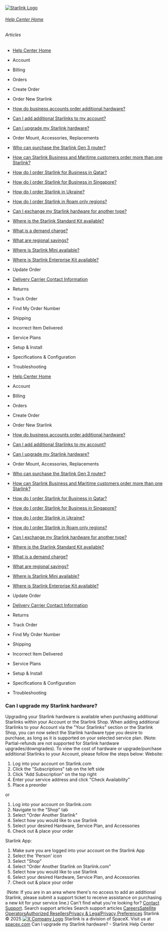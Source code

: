 [![Starlink Logo](https://www.starlink.com/_next/image?url=%2Fassets%2Fimages%2Flogo%2Flogo_white.png&w=3840&q=75)](https://www.starlink.com/support/article/<https:/www.starlink.com/>)
###### [Help Center Home](https://www.starlink.com/support/article/</support>)
###### Articles
  * [Help Center Home](https://www.starlink.com/support/article/</support>)
  * Account
  * Billing
  * Orders
  * Create Order
  * Order New Starlink
  * [How do business accounts order additional hardware?](https://www.starlink.com/support/article/</support/article/0cb35dab-a10c-00e7-ba0d-968c1e849f87>)
  * [Can I add additional Starlinks to my account?](https://www.starlink.com/support/article/</support/article/90bab5a0-7269-f17e-d9d2-81d70843141e>)
  * [Can I upgrade my Starlink hardware?](https://www.starlink.com/support/article/</support/article/16e2820e-fab0-22cc-f153-544911074544>)
  * Order Mount, Accessories, Replacements
  * [Who can purchase the Starlink Gen 3 router?](https://www.starlink.com/support/article/</support/article/2b4989e1-df94-502c-8c75-1d3307653dd1>)
  * [How can Starlink Business and Maritime customers order more than one Starlink?](https://www.starlink.com/support/article/</support/article/3cbc9a21-6bf1-0d8b-6b1c-d434ff51099c>)
  * [How do I order Starlink for Business in Qatar?](https://www.starlink.com/support/article/</support/article/d2921316-bdce-bd6f-2066-3657443a56e2>)
  * [How do I order Starlink for Business in Singapore?](https://www.starlink.com/support/article/</support/article/a3fa6859-b40b-a48b-d811-6c5df8ef31d8>)
  * [How do I order Starlink in Ukraine?](https://www.starlink.com/support/article/</support/article/a196a247-04cd-5437-dfaa-1782d19334ce>)
  * [How do I order Starlink in Roam only regions?](https://www.starlink.com/support/article/</support/article/7f8c3294-ae1b-0d12-88bb-956dafa78c92>)
  * [Can I exchange my Starlink hardware for another type?](https://www.starlink.com/support/article/</support/article/b1e8a524-52da-3521-4b3f-6f719c83f043>)
  * [Where is the Starlink Standard Kit available?](https://www.starlink.com/support/article/</support/article/07e361fd-0df7-50ed-0287-642e86b4eb17>)
  * [What is a demand charge?](https://www.starlink.com/support/article/</support/article/63d885d3-c269-21f9-69d6-3ed1b2fd18e9>)
  * [What are regional savings?](https://www.starlink.com/support/article/</support/article/efa87a10-aa1d-783a-ae80-0e1425041708>)
  * [Where is Starlink Mini available?](https://www.starlink.com/support/article/</support/article/c086c0c8-78b7-421e-20b9-40f0084d1926>)
  * [Where is Starlink Enterprise Kit available?](https://www.starlink.com/support/article/</support/article/252b4992-ad2a-79a0-cd0d-e32f544d6deb>)
  * Update Order
  * [Delivery Carrier Contact Information](https://www.starlink.com/support/article/</support/article/c954e904-6c7b-0171-e845-567390f8bfb1>)
  * Returns
  * Track Order
  * Find My Order Number
  * Shipping
  * Incorrect Item Delivered
  * Service Plans
  * Setup & Install
  * Specifications & Configuration
  * Troubleshooting


  * [Help Center Home](https://www.starlink.com/support/article/</support>)
  * Account
  * Billing
  * Orders
  * Create Order
  * Order New Starlink
  * [How do business accounts order additional hardware?](https://www.starlink.com/support/article/</support/article/0cb35dab-a10c-00e7-ba0d-968c1e849f87>)
  * [Can I add additional Starlinks to my account?](https://www.starlink.com/support/article/</support/article/90bab5a0-7269-f17e-d9d2-81d70843141e>)
  * [Can I upgrade my Starlink hardware?](https://www.starlink.com/support/article/</support/article/16e2820e-fab0-22cc-f153-544911074544>)
  * Order Mount, Accessories, Replacements
  * [Who can purchase the Starlink Gen 3 router?](https://www.starlink.com/support/article/</support/article/2b4989e1-df94-502c-8c75-1d3307653dd1>)
  * [How can Starlink Business and Maritime customers order more than one Starlink?](https://www.starlink.com/support/article/</support/article/3cbc9a21-6bf1-0d8b-6b1c-d434ff51099c>)
  * [How do I order Starlink for Business in Qatar?](https://www.starlink.com/support/article/</support/article/d2921316-bdce-bd6f-2066-3657443a56e2>)
  * [How do I order Starlink for Business in Singapore?](https://www.starlink.com/support/article/</support/article/a3fa6859-b40b-a48b-d811-6c5df8ef31d8>)
  * [How do I order Starlink in Ukraine?](https://www.starlink.com/support/article/</support/article/a196a247-04cd-5437-dfaa-1782d19334ce>)
  * [How do I order Starlink in Roam only regions?](https://www.starlink.com/support/article/</support/article/7f8c3294-ae1b-0d12-88bb-956dafa78c92>)
  * [Can I exchange my Starlink hardware for another type?](https://www.starlink.com/support/article/</support/article/b1e8a524-52da-3521-4b3f-6f719c83f043>)
  * [Where is the Starlink Standard Kit available?](https://www.starlink.com/support/article/</support/article/07e361fd-0df7-50ed-0287-642e86b4eb17>)
  * [What is a demand charge?](https://www.starlink.com/support/article/</support/article/63d885d3-c269-21f9-69d6-3ed1b2fd18e9>)
  * [What are regional savings?](https://www.starlink.com/support/article/</support/article/efa87a10-aa1d-783a-ae80-0e1425041708>)
  * [Where is Starlink Mini available?](https://www.starlink.com/support/article/</support/article/c086c0c8-78b7-421e-20b9-40f0084d1926>)
  * [Where is Starlink Enterprise Kit available?](https://www.starlink.com/support/article/</support/article/252b4992-ad2a-79a0-cd0d-e32f544d6deb>)
  * Update Order
  * [Delivery Carrier Contact Information](https://www.starlink.com/support/article/</support/article/c954e904-6c7b-0171-e845-567390f8bfb1>)
  * Returns
  * Track Order
  * Find My Order Number
  * Shipping
  * Incorrect Item Delivered
  * Service Plans
  * Setup & Install
  * Specifications & Configuration
  * Troubleshooting


### Can I upgrade my Starlink hardware?
Upgrading your Starlink hardware is available when purchasing additional Starlinks within your Account or the Starlink Shop. When adding additional Starlinks to your Account via the "Your Starlinks" section or the Starlink Shop, you can now select the Starlink hardware type you desire to purchase, as long as it is supported on your selected service plan. (Note: Partial-refunds are not supported for Starlink hardware upgrades/downgrades).
To view the cost of hardware or upgrade/purchase additional Starlinks to your Account, please follow the steps below:
Website:
  1. Log into your account on Starlink.com
  2. Click the "Subscriptions" tab on the left side
  3. Click "Add Subscription" on the top right
  4. Enter your service address and click "Check Availability"
  5. Place a preorder


or
  1. Log into your account on Starlink.com
  2. Navigate to the "Shop" tab
  3. Select "Order Another Starlink"
  4. Select how you would like to use Starlink
  5. Select your desired Hardware, Service Plan, and Accessories
  6. Check out & place your order


Starlink App:
  1. Make sure you are logged into your account on the Starlink App
  2. Select the 'Person' icon
  3. Select "Shop"
  4. Select "Order Another Starlink on Starlink.com"
  5. Select how you would like to use Starlink
  6. Select your desired Hardware, Service Plan, and Accessories
  7. Check out & place your order


​
(Note: If you are in an area where there's no access to add an additional Starlink, please submit a support ticket to receive assistance on purchasing a new kit for your service line.)
Can't find what you're looking for? [Contact Support](https://www.starlink.com/support/article/</support/tickets?sourceType=web_article_help_center&sourceValue=16e2820e-fab0-22cc-f153-544911074544>).
Search support articles
Search support articles
[Careers](https://www.starlink.com/support/article/<https:/www.spacex.com/careers>)[Satellite Operators](https://www.starlink.com/support/article/<https:/starlink.com/satellite-operators>)[Authorized Resellers](https://www.starlink.com/support/article/<https:/starlink.com/resellers>)[Privacy & Legal](https://www.starlink.com/support/article/<https:/starlink.com/legal>)[Privacy Preferences](https://www.starlink.com/support/article/<>)
Starlink © 2025
[![X Company Logo](https://www.starlink.com/assets/images/icons/x-logo.svg)](https://www.starlink.com/support/article/<https:/twitter.com/Starlink>)
Starlink is a division of SpaceX. Visit us at [spacex.com](https://www.starlink.com/support/article/<https:/www.spacex.com/>)
Can I upgrade my Starlink hardware? - Starlink Help Center
